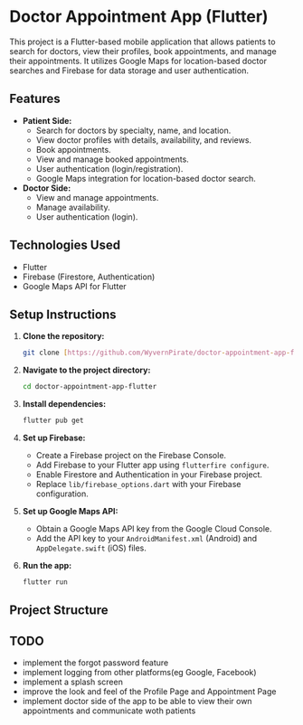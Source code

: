 # Doctor Appointment App (Flutter)

This project is a Flutter-based mobile application that allows patients to search for doctors, view their profiles, book appointments, and manage their appointments. It utilizes Google Maps for location-based doctor searches and Firebase for data storage and user authentication.

## Features

-   **Patient Side:**
    -   Search for doctors by specialty, name, and location.
    -   View doctor profiles with details, availability, and reviews.
    -   Book appointments.
    -   View and manage booked appointments.
    -   User authentication (login/registration).
    -   Google Maps integration for location-based doctor search.
-   **Doctor Side:**
    -   View and manage appointments.
    -   Manage availability.
    -   User authentication (login).

## Technologies Used

-   Flutter
-   Firebase (Firestore, Authentication)
-   Google Maps API for Flutter

## Setup Instructions

1.  **Clone the repository:**

    ```bash
    git clone [https://github.com/WyvernPirate/doctor-appointment-app-flutter.git](https://www.google.com/search?q=https://github.com/WyvernPirate/doctor-appointment-app-flutter.git)
    ```

2.  **Navigate to the project directory:**

    ```bash
    cd doctor-appointment-app-flutter
    ```

3.  **Install dependencies:**

    ```bash
    flutter pub get
    ```

4.  **Set up Firebase:**
    -   Create a Firebase project on the Firebase Console.
    -   Add Firebase to your Flutter app using `flutterfire configure`.
    -   Enable Firestore and Authentication in your Firebase project.
    -   Replace `lib/firebase_options.dart` with your Firebase configuration.

5.  **Set up Google Maps API:**
    -   Obtain a Google Maps API key from the Google Cloud Console.
    -   Add the API key to your `AndroidManifest.xml` (Android) and `AppDelegate.swift` (iOS) files.

6.  **Run the app:**

    ```bash
    flutter run
    ```
## Project Structure

## TODO
- implement the forgot password feature
- implement logging from other platforms(eg Google, Facebook)
- implement a splash screen
- improve the look and feel of the Profile Page and Appointment Page
- implement doctor side of the app to be able to view their own appointments and communicate woth patients
